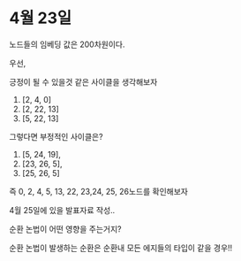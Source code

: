 # 4월 23일

노드들의 임베딩 값은 200차원이다.

우선, 

긍정이 될 수 있을것 같은 사이클을 생각해보자

1. [2, 4, 0]
2. [2, 22, 13]
3. [5, 22, 13]

그렇다면 부정적인 사이클은?

1. [5, 24, 19],
2. [23, 26, 5],
3. [25, 26, 5]

즉 0, 2, 4, 5, 13, 22, 23,24, 25, 26노드를 확인해보자

4월 25일에 있을 발표자료 작성..

순환 논법이 어떤 영향을 주는거지?

순환 논법이 발생하는 순환은 순환내 모든 에지들의 타입이 같을 경우!!